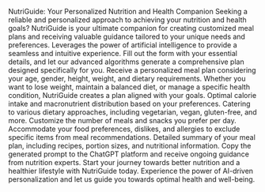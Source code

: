 NutriGuide: Your Personalized Nutrition and Health Companion
Seeking a reliable and personalized approach to achieving your nutrition and health goals?
NutriGuide is your ultimate companion for creating customized meal plans and receiving valuable guidance tailored to your unique needs and preferences.
Leverages the power of artificial intelligence to provide a seamless and intuitive experience.
Fill out the form with your essential details, and let our advanced algorithms generate a comprehensive plan designed specifically for you.
Receive a personalized meal plan considering your age, gender, height, weight, and dietary requirements.
Whether you want to lose weight, maintain a balanced diet, or manage a specific health condition, NutriGuide creates a plan aligned with your goals.
Optimal calorie intake and macronutrient distribution based on your preferences.
Catering to various dietary approaches, including vegetarian, vegan, gluten-free, and more.
Customize the number of meals and snacks you prefer per day.
Accommodate your food preferences, dislikes, and allergies to exclude specific items from meal recommendations.
Detailed summary of your meal plan, including recipes, portion sizes, and nutritional information.
Copy the generated prompt to the ChatGPT platform and receive ongoing guidance from nutrition experts.
Start your journey towards better nutrition and a healthier lifestyle with NutriGuide today.
Experience the power of AI-driven personalization and let us guide you towards optimal health and well-being.
